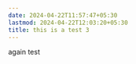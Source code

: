 ```yaml
---
date: 2024-04-22T11:57:47+05:30
lastmod: 2024-04-22T12:03:20+05:30
title: this is a test 3
---
```


again test
